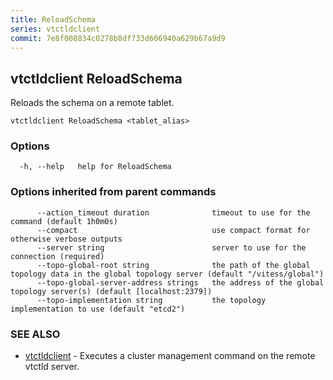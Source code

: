 ```yaml
---
title: ReloadSchema
series: vtctldclient
commit: 7e8f008834c0278b8df733d606940a629b67a9d9
---
```

## vtctldclient ReloadSchema

Reloads the schema on a remote tablet.

```
vtctldclient ReloadSchema <tablet_alias>
```

### Options

```
  -h, --help   help for ReloadSchema
```

### Options inherited from parent commands

```
      --action_timeout duration              timeout to use for the command (default 1h0m0s)
      --compact                              use compact format for otherwise verbose outputs
      --server string                        server to use for the connection (required)
      --topo-global-root string              the path of the global topology data in the global topology server (default "/vitess/global")
      --topo-global-server-address strings   the address of the global topology server(s) (default [localhost:2379])
      --topo-implementation string           the topology implementation to use (default "etcd2")
```

### SEE ALSO

* [vtctldclient](../)	 - Executes a cluster management command on the remote vtctld server.

